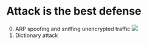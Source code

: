# Attack is the best defense

0. ARP spoofing and sniffing unencrypted traffic
![](https://s3.amazonaws.com/alx-intranet.hbtn.io/uploads/medias/2020/9/01c5a1e3f29d290b188d34be5cf534d3255058a7.png?X-Amz-Algorithm=AWS4-HMAC-SHA256&X-Amz-Credential=AKIARDDGGGOUSBVO6H7D%2F20221011%2Fus-east-1%2Fs3%2Faws4_request&X-Amz-Date=20221011T112743Z&X-Amz-Expires=86400&X-Amz-SignedHeaders=host&X-Amz-Signature=5fdc4875ddef3fcb69b072a28c0e0b6d2890c2397f5247ec9395c2276ce7442a)
1. Dictionary attack
